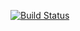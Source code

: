 [![Build Status](https://travis-ci.org/16viu09m/lab06.svg?branch=master)](https://travis-ci.org/16viu09m/lab06)
